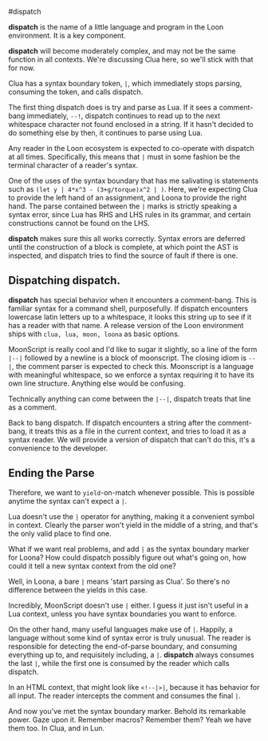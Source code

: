 #dispatch

**dispatch** is the name of a little language and program in the Loon environment. It is a key component. 

**dispatch** will become moderately complex, and may not be the same function in all contexts. We're discussing Clua here, so we'll stick with that for now.

Clua has a syntax boundary token, `|`, which immediately stops parsing, consuming the token, and calls dispatch. 

The first thing dispatch does is try and parse as Lua. If it sees a comment-bang immediately, `--!`, dispatch continues to read up to the next whitespace character not found enclosed in a string. If it hasn't decided to do something else by then, it continues to parse using Lua. 

Any reader in the Loon ecosystem is expected to co-operate with dispatch at all times. Specifically, this means that `|` must in some fashion be the terminal character of a reader's syntax. 

One of the uses of the syntax boundary that has me salivating is statements such as `(let y | 4*x^3 - (3+g/torque)x^2 | )`. Here, we're expecting Clua to provide the left hand of an assignment, and Loona to provide the right hand. The parse contained between the `|` marks is strictly speaking a syntax error, since Lua has RHS and LHS rules in its grammar, and certain constructions cannot be found on the LHS. 

**dispatch** makes sure this all works correctly. Syntax errors are deferred until the construction of a block is complete, at which point the AST is inspected, and dispatch tries to find the source of fault if there is one. 

## Dispatching dispatch.

**dispatch** has special behavior when it encounters a comment-bang. This is familiar syntax for a command shell, purposefully. If dispatch encounters lowercase latin letters up to a whitespace, it looks this string up to see if it has a reader with that name. A release version of the Loon environment ships with `clua, lua, moon, loona` as basic options. 

MoonScript is really cool and I'd like to sugar it slightly, so a line of the form `|--|` followed by a newline is a block of moonscript. The closing idiom is `--|`, the comment parser is expected to check this. Moonscript is a language with meaningful whitespace, so we enforce a syntax requiring it to have its own line structure. Anything else would be confusing. 

Technically anything can come between the `|--|`, dispatch treats that line as a comment. 

Back to bang dispatch. If dispatch encounters a string after the comment-bang, it treats this as a file in the current context, and tries to load it as a syntax reader. We will provide a version of dispatch that can't do this, it's a convenience to the developer. 

## Ending the Parse

Therefore, we want to `yield`-on-match whenever possible. This is possible anytime the syntax can't expect a `|`.

Lua doesn't use the `|` operator for anything, making it a convenient symbol in context. Clearly the parser won't yield in the middle of a string, and that's the only valid place to find one. 

What if we want real problems, and add `|` as the syntax boundary marker for Loona? How could dispatch possibly figure out what's going on, how could it tell a new syntax context from the old one? 

Well, in Loona, a bare `|` means 'start parsing as Clua'. So there's no difference between the yields in this case.

Incredibly, MoonScript doesn't use `|` either. I guess it just isn't useful in a Lua context, unless you have syntax boundaries you want to enforce.

On the other hand, many useful languages make use of `|`. Happily, a language without some kind of syntax error is truly unusual. The reader is responsible for detecting the end-of-parse boundary, and consuming everything up to, and requisitely including, a `|`. **dispatch** always consumes the last `|`, while the first one is consumed by the reader which calls dispatch. 

In an HTML context, that might look like `<!--|>|`, because it has behavior for all input. The reader intercepts the comment and consumes the final `|`. 

And now you've met the syntax boundary marker. Behold its remarkable power. Gaze upon it. Remember macros? Remember them? Yeah we have them too. In Clua, and in Lun. 